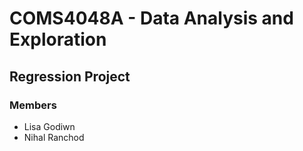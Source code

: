 # COMS4048A - Data Analysis and Exploration
## Regression Project

### Members
- Lisa Godiwn
- Nihal Ranchod

